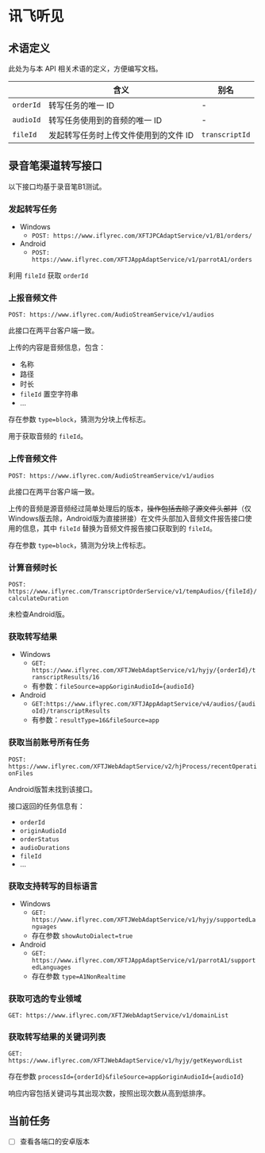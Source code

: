 # 讯飞听见

## 术语定义

此处为与本 API 相关术语的定义，方便编写文档。

|           | 含义                                  | 别名           |
| --------- | ------------------------------------- | -------------- |
| `orderId` | 转写任务的唯一 ID                     | -              |
| `audioId` | 转写任务使用到的音频的唯一 ID         | -              |
| `fileId`  | 发起转写任务时上传文件使用到的文件 ID | `transcriptId` |

## 录音笔渠道转写接口

以下接口均基于录音笔B1测试。

### 发起转写任务

- Windows
  - `POST: https://www.iflyrec.com/XFTJPCAdaptService/v1/B1/orders/`
- Android
  - `POST: https://www.iflyrec.com/XFTJAppAdaptService/v1/parrotA1/orders`

利用 `fileId` 获取 `orderId`

### 上报音频文件

`POST: https://www.iflyrec.com/AudioStreamService/v1/audios`

此接口在两平台客户端一致。

上传的内容是音频信息，包含：

- 名称
- 路径
- 时长
- `fileId` 置空字符串
- ...

存在参数 `type=block`，猜测为分块上传标志。

用于获取音频的 `fileId`。

### 上传音频文件

`POST: https://www.iflyrec.com/AudioStreamService/v1/audios`

此接口在两平台客户端一致。

上传的音频是源音频经过简单处理后的版本，~~操作包括去除了源文件头部并~~（仅Windows版去除，Android版为直接拼接）在文件头部加入音频文件报告接口使用的信息，其中 `fileId` 替换为音频文件报告接口获取到的 `fileId`。

存在参数 `type=block`，猜测为分块上传标志。

### 计算音频时长

`POST: https://www.iflyrec.com/TranscriptOrderService/v1/tempAudios/{fileId}/calculateDuration`

未检查Android版。

### 获取转写结果

- Windows
  - `GET: https://www.iflyrec.com/XFTJWebAdaptService/v1/hyjy/{orderId}/transcriptResults/16`
  - 有参数：`fileSource=app&originAudioId={audioId}`
- Android
  - `GET:https://www.iflyrec.com/XFTJAppAdaptService/v4/audios/{audioId}/transcriptResults`
  - 有参数：`resultType=16&fileSource=app`

### 获取当前账号所有任务

`POST: https://www.iflyrec.com/XFTJWebAdaptService/v2/hjProcess/recentOperationFiles`

Android版暂未找到该接口。

接口返回的任务信息有：

- `orderId`
- `originAudioId`
- `orderStatus`
- `audioDurations`
- `fileId`
- ...

### 获取支持转写的目标语言

- Windows
  - `GET: https://www.iflyrec.com/XFTJWebAdaptService/v1/hyjy/supportedLanguages`
  - 存在参数 `showAutoDialect=true`
- Android
  - `GET: https://www.iflyrec.com/XFTJAppAdaptService/v1/parrotA1/supportedLanguages`
  - 存在参数 `type=A1NonRealtime`

### 获取可选的专业领域

`GET: https://www.iflyrec.com/XFTJWebAdaptService/v1/domainList`

### 获取转写结果的关键词列表

`GET: https://www.iflyrec.com/XFTJWebAdaptService/v1/hyjy/getKeywordList`

存在参数 `processId={orderId}&fileSource=app&originAudioId={audioId}`

响应内容包括关键词与其出现次数，按照出现次数从高到低排序。

## 当前任务

- [ ] 查看各端口的安卓版本